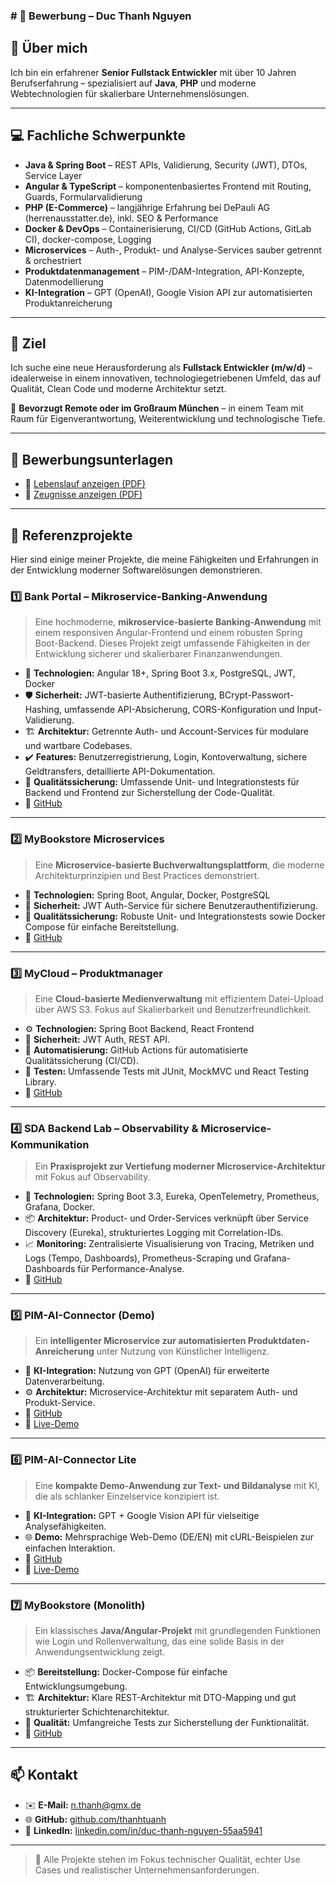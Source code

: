 ### \# 📄 Bewerbung – Duc Thanh Nguyen

## 👤 Über mich

Ich bin ein erfahrener **Senior Fullstack Entwickler** mit über 10 Jahren Berufserfahrung – spezialisiert auf **Java**, **PHP** und moderne Webtechnologien für skalierbare Unternehmenslösungen.

-----

## 💻 Fachliche Schwerpunkte

  - **Java & Spring Boot** – REST APIs, Validierung, Security (JWT), DTOs, Service Layer
  - **Angular & TypeScript** – komponentenbasiertes Frontend mit Routing, Guards, Formularvalidierung
  - **PHP (E-Commerce)** – langjährige Erfahrung bei DePauli AG (herrenausstatter.de), inkl. SEO & Performance
  - **Docker & DevOps** – Containerisierung, CI/CD (GitHub Actions, GitLab CI), docker-compose, Logging
  - **Microservices** – Auth-, Produkt- und Analyse-Services sauber getrennt & orchestriert
  - **Produktdatenmanagement** – PIM-/DAM-Integration, API-Konzepte, Datenmodellierung
  - **KI-Integration** – GPT (OpenAI), Google Vision API zur automatisierten Produktanreicherung

-----

## 🎯 Ziel

Ich suche eine neue Herausforderung als **Fullstack Entwickler (m/w/d)** – idealerweise in einem innovativen, technologiegetriebenen Umfeld, das auf Qualität, Clean Code und moderne Architektur setzt.

📍 **Bevorzugt Remote oder im Großraum München** – in einem Team mit Raum für Eigenverantwortung, Weiterentwicklung und technologische Tiefe.

-----

## 💼 Bewerbungsunterlagen

  - 📄 [Lebenslauf anzeigen (PDF)](Lebenslauf.pdf)
  - 📄 [Zeugnisse anzeigen (PDF)](Zeugnisse.pdf)

-----

## 🚀 Referenzprojekte

Hier sind einige meiner Projekte, die meine Fähigkeiten und Erfahrungen in der Entwicklung moderner Softwarelösungen demonstrieren.

### 1️⃣ Bank Portal – Mikroservice-Banking-Anwendung

> Eine hochmoderne, **mikroservice-basierte Banking-Anwendung** mit einem responsiven Angular-Frontend und einem robusten Spring Boot-Backend. Dieses Projekt zeigt umfassende Fähigkeiten in der Entwicklung sicherer und skalierbarer Finanzanwendungen.

  - 🔧 **Technologien:** Angular 18+, Spring Boot 3.x, PostgreSQL, JWT, Docker
  - 🛡️ **Sicherheit:** JWT-basierte Authentifizierung, BCrypt-Passwort-Hashing, umfassende API-Absicherung, CORS-Konfiguration und Input-Validierung.
  - 🏗️ **Architektur:** Getrennte Auth- und Account-Services für modulare und wartbare Codebases.
  - ✔️ **Features:** Benutzerregistrierung, Login, Kontoverwaltung, sichere Geldtransfers, detaillierte API-Dokumentation.
  - 🧪 **Qualitätssicherung:** Umfassende Unit- und Integrationstests für Backend und Frontend zur Sicherstellung der Code-Qualität.
  - 🔗 [GitHub](https://github.com/thanhtuanh/bankportal-demo)

-----

### 2️⃣ MyBookstore Microservices

> Eine **Microservice-basierte Buchverwaltungsplattform**, die moderne Architekturprinzipien und Best Practices demonstriert.

  - 🔧 **Technologien:** Spring Boot, Angular, Docker, PostgreSQL
  - 🔐 **Sicherheit:** JWT Auth-Service für sichere Benutzerauthentifizierung.
  - 🧪 **Qualitätssicherung:** Robuste Unit- und Integrationstests sowie Docker Compose für einfache Bereitstellung.
  - 🔗 [GitHub](https://github.com/thanhtuanh/mybookstore-microservices)

-----

### 3️⃣ MyCloud – Produktmanager

> Eine **Cloud-basierte Medienverwaltung** mit effizientem Datei-Upload über AWS S3. Fokus auf Skalierbarkeit und Benutzerfreundlichkeit.

  - ⚙️ **Technologien:** Spring Boot Backend, React Frontend
  - 🔐 **Sicherheit:** JWT Auth, REST API.
  - 🚀 **Automatisierung:** GitHub Actions für automatisierte Qualitätssicherung (CI/CD).
  - 🧪 **Testen:** Umfassende Tests mit JUnit, MockMVC und React Testing Library.
  - 🔗 [GitHub](https://github.com/thanhtuanh/spspring-react-aws-s3-demo)

-----

### 4️⃣ SDA Backend Lab – Observability & Microservice-Kommunikation

> Ein **Praxisprojekt zur Vertiefung moderner Microservice-Architektur** mit Fokus auf Observability.

  - 🔧 **Technologien:** Spring Boot 3.3, Eureka, OpenTelemetry, Prometheus, Grafana, Docker.
  - 📦 **Architektur:** Product- und Order-Services verknüpft über Service Discovery (Eureka), strukturiertes Logging mit Correlation-IDs.
  - 📈 **Monitoring:** Zentralisierte Visualisierung von Tracing, Metriken und Logs (Tempo, Dashboards), Prometheus-Scraping und Grafana-Dashboards für Performance-Analyse.
  - 🔗 [GitHub](https://github.com/thanhtuanh/sda-backend-lab)

-----

### 5️⃣ PIM-AI-Connector (Demo)

> Ein **intelligenter Microservice zur automatisierten Produktdaten-Anreicherung** unter Nutzung von Künstlicher Intelligenz.

  - 🧠 **KI-Integration:** Nutzung von GPT (OpenAI) für erweiterte Datenverarbeitung.
  - ⚙️ **Architektur:** Microservice-Architektur mit separatem Auth- und Produkt-Service.
  - 🔗 [GitHub](https://github.com/thanhtuanh/pim-ai-connector-demo)
  - 🔗 [Live-Demo](https://pim-ai-connector-demo.onrender.com)

-----

### 6️⃣ PIM-AI-Connector Lite

> Eine **kompakte Demo-Anwendung zur Text- und Bildanalyse** mit KI, die als schlanker Einzelservice konzipiert ist.

  - 🧩 **KI-Integration:** GPT + Google Vision API für vielseitige Analysefähigkeiten.
  - 🌐 **Demo:** Mehrsprachige Web-Demo (DE/EN) mit cURL-Beispielen zur einfachen Interaktion.
  - 🔗 [GitHub](https://github.com/thanhtuanh/pim-ai-connector-lite)
  - 🔗 [Live-Demo](https://pim-ai-connector-lite.onrender.com)

-----

### 7️⃣ MyBookstore (Monolith)

> Ein klassisches **Java/Angular-Projekt** mit grundlegenden Funktionen wie Login und Rollenverwaltung, das eine solide Basis in der Anwendungsentwicklung zeigt.

  - 📦 **Bereitstellung:** Docker-Compose für einfache Entwicklungsumgebung.
  - 🏗️ **Architektur:** Klare REST-Architektur mit DTO-Mapping und gut strukturierter Schichtenarchitektur.
  - 🧪 **Qualität:** Umfangreiche Tests zur Sicherstellung der Funktionalität.
  - 🔗 [GitHub](https://github.com/thanhtuanh/mybookstore)

-----

## 📫 Kontakt

  - ✉️ **E-Mail:** [n.thanh@gmx.de](mailto:n.thanh@gmx.de)
  - 🌐 **GitHub:** [github.com/thanhtuanh](https://github.com/thanhtuanh)
  - 💼 **LinkedIn:** [linkedin.com/in/duc-thanh-nguyen-55aa5941](https://www.linkedin.com/in/duc-thanh-nguyen-55aa5941)

-----

> 👀 Alle Projekte stehen im Fokus technischer Qualität, echter Use Cases und realistischer Unternehmensanforderungen.


